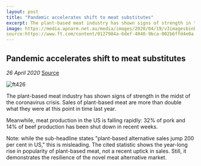 ```yaml
---
layout: post
title: "Pandemic accelerates shift to meat substitutes"
excerpt: The plant-based meat industry has shown signs of strength in the midst of the coronavirus crisis.
image: https://media.apnarm.net.au/media/images/2020/04/19/v3imagesbinb672536bb9f573c2b7740c5f4f899de6-jxxsmhqxq3tghrtz6u2_ct1880x930.jpg
source:https://www.ft.com/content/0127984a-6def-4040-9bca-002b6ffd4e0a
---
```


## **Pandemic accelerates shift to meat substitutes**

*26 April 2020* [Source](https://www.ft.com/content/0127984a-6def-4040-9bca-002b6ffd4e0a)

![ft426](https://www.ft.com/__origami/service/image/v2/images/raw/https%3A%2F%2Fd1e00ek4ebabms.cloudfront.net%2Fproduction%2F90c19457-3af0-4e54-aae9-2cac281c7b3a.jpg?fit=scale-down&source=next&width=700)

The plant-based meat industry has shown signs of strength in the midst of the coronavirus crisis. Sales of plant-based meat are more than double what they were at this point in time last year.

Meanwhile, meat production in the US is falling rapidly: 32% of pork and 14% of beef production has been shut down in recent weeks.

Note: while the sub-headline states "plant-based alternative sales jump 200 per cent in US," this is misleading. The cited statistic shows the year-long rise in popularity of plant-based meat, not a recent uptick in sales. Still, it demonstrates the resilience of the novel meat alternative market.
